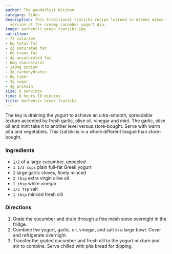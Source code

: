 ```yaml
---
author: The Wanderlust Kitchen
category: Sides
description: This traditional tzatziki recipe learned in Athens makes the definitive
  version of the creamy cucumber yogurt dip.
image: authentic_greek_tzatziki.jpg
nutrition:
- 75 calories
- 6g total fat
- 2g saturated fat
- 0g trans fat
- 4g unsaturated fat
- 6mg cholesterol
- 148mg sodium
- 3g carbohydrates
- 0g fiber
- 2g sugar
- 4g protein
size: 8 servings
time: 8 hours 10 minutes
title: Authentic Greek Tzatziki
---
```


The key is draining the yogurt to achieve
  an ultra-smooth, spreadable texture accented by fresh garlic, olive oil, vinegar
  and mint. The garlic, olive oil and mint take it to another level
  versus store-bought. Serve with warm pita and vegetables. This tzatziki is in a whole different league
  than store-bought.

### Ingredients

* `1/2` of a large cucumber, unpeeled
* `1 1/2 cups` plain full-fat Greek yogurt
* `2` large garlic cloves, finely minced
* `2 tbsp` extra virgin olive oil
* `1 tbsp` white vinegar
* `1/2 tsp` salt
* `1 tbsp` minced fresh dill

### Directions

1. Grate the cucumber and drain through a fine mesh sieve overnight in the fridge.
2. Combine the yogurt, garlic, oil, vinegar, and salt in a large bowl. Cover and refrigerate overnight.
3. Transfer the grated cucumber and fresh dill to the yogurt mixture and stir to combine. Serve chilled with pita bread for dipping.